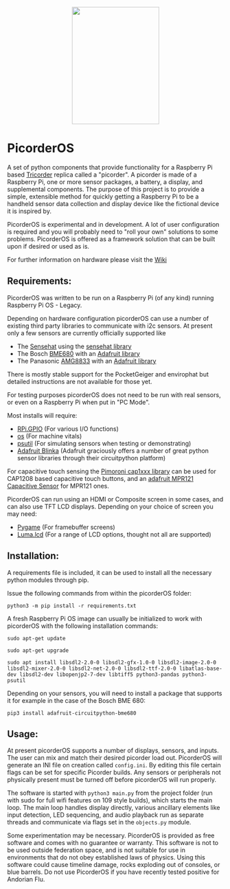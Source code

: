 <p align="center">
  <img width="203" height="273" src="https://raw.githubusercontent.com/directive0/picorderOS/master/assets/Picorder_Logo.png?raw=true">
</p>

# PicorderOS

A set of python components that provide functionality for a Raspberry Pi based [Tricorder](https://en.wikipedia.org/wiki/Tricorder) replica called a "picorder". A picorder is made of a Raspberry Pi, one or more sensor packages, a battery, a display, and supplemental components. The purpose of this project is to provide a simple, extensible method for quickly getting a Raspberry Pi to be a handheld sensor data collection and display device like the fictional device it is inspired by.

PicorderOS is experimental and in development. A lot of user configuration is required and you will probably need to "roll your own" solutions to some problems. PicorderOS is offered as a framework solution that can be built upon if desired or used as is.

For further information on hardware please visit the [Wiki](https://squaredwave.com/wiki/index.php?title=PicorderOS)

## Requirements:

PicorderOS was written to be run on a Raspberry Pi (of any kind) running Raspberry Pi OS - Legacy. 

Depending on hardware configuration picorderOS can use a number of existing third party libraries to communicate with i2c sensors. At present only a few sensors are currently officially supported like

- The [Sensehat](https://projects.raspberrypi.org/en/projects/getting-started-with-the-sense-hat/2) using the [sensehat library](https://pythonhosted.org/sense-hat/)
- The Bosch [BME680](https://www.bosch-sensortec.com/products/environmental-sensors/gas-sensors/bme680/) with an [Adafruit library](https://github.com/adafruit/Adafruit_CircuitPython_BME680)
- The Panasonic [AMG8833](https://www.digikey.ca/en/products/detail/panasonic-electronic-components/AMG8833/5825302) with an [Adafruit library](https://github.com/adafruit/Adafruit_CircuitPython_AMG88xx)

There is mostly stable support for the PocketGeiger and envirophat but detailed instructions are not available for those yet.

 For testing purposes picorderOS does not need to be run with real sensors, or even on a Raspberry Pi when put in "PC Mode".

Most installs will require:
- [RPi.GPIO](https://pypi.org/project/RPi.GPIO/) (For various I/O functions)
- [os](https://pythonprogramming.net/python-3-os-module/) (For machine vitals)
- [psutil](https://psutil.readthedocs.io/en/latest/) (For simulating sensors when testing or demonstrating)
- [Adafruit Blinka](https://learn.adafruit.com/circuitpython-on-raspberrypi-linux/installing-circuitpython-on-raspberry-pi) (Adafruit graciously offers a number of great python sensor libraries through their circuitpython platform)


For capacitive touch sensing the [Pimoroni cap1xxx library](https://github.com/pimoroni/cap1xxx) can be used for CAP1208 based capacitive touch buttons, and an [adafruit MPR121 Capacitive Sensor](https://github.com/adafruit/Adafruit_CircuitPython_MPR121) for MPR121 ones.

PicorderOS can run using an HDMI or Composite screen in some cases, and can also use TFT LCD displays. Depending on your choice of screen you may need:
- [Pygame](https://www.pygame.org/wiki/GettingStarted) (For framebuffer screens)
- [Luma.lcd](https://pypi.org/project/luma.lcd/) (For a range of LCD options, thought not all are supported)


## Installation:

A requirements file is included, it can be used to install all the necessary python modules through pip.

Issue the following commands from within the picorderOS folder:

```
python3 -m pip install -r requirements.txt
```

A fresh Raspberry Pi OS image can usually be initialized to work with picorderOS with the following installation commands:

```
sudo apt-get update

sudo apt-get upgrade

sudo apt install libsdl2-2.0-0 libsdl2-gfx-1.0-0 libsdl2-image-2.0-0 libsdl2-mixer-2.0-0 libsdl2-net-2.0-0 libsdl2-ttf-2.0-0 libatlas-base-dev libsdl2-dev libopenjp2-7-dev libtiff5 python3-pandas python3-psutil

```
Depending on your sensors, you will need to install a package that supports it for example in the case of the Bosch BME 680:
```
pip3 install adafruit-circuitpython-bme680

```

## Usage:
At present picorderOS supports a number of displays, sensors, and inputs. The user can mix and match their desired picorder load out. PicorderOS will generate an INI file on creation called ```config.ini```. By editing this file certain flags can be set for specific Picorder builds. Any sensors or peripherals not physically present must be turned off before picorderOS will run properly.

The software is started with ```python3 main.py``` from the project folder (run with sudo for full wifi features on 109 style builds), which starts the main loop. The main loop handles display directly, various ancillary elements like input detection, LED sequencing, and audio playback run as separate threads and communicate via flags set in the ```objects.py``` module.






Some experimentation may be necessary. PicorderOS is provided as free software and comes with no guarantee or warranty. This software is not to be used outside federation space, and is not suitable for use in environments that do not obey established laws of physics. Using this software could cause timeline damage, rocks exploding out of consoles, or blue barrels. Do not use PicorderOS if you have recently tested positive for Andorian Flu.

